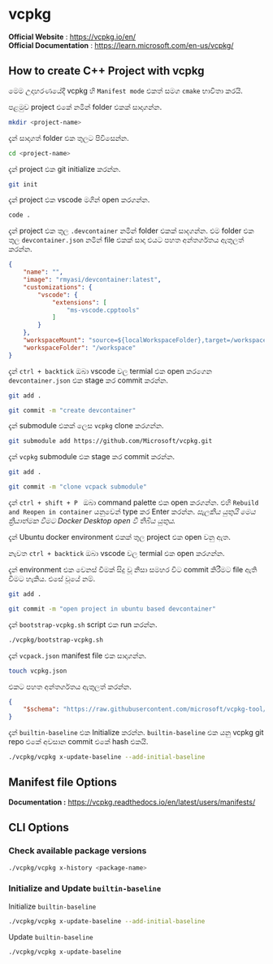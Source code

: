 # vcpkg

**Official Website** : https://vcpkg.io/en/ \
**Official Documentation** : https://learn.microsoft.com/en-us/vcpkg/

## How to create C++ Project with vcpkg

මෙම උදාහරණයේදී vcpkg හි `Manifest mode` එකත් සමග `cmake` භාවිතා කරයි.

පළමුව project එකේ නමින් folder එකක් සාදාගන්න.
```bash
mkdir <project-name>
```

දැන් සාදාගත් folder එක තුලට පිවිසෙන්න.
```bash
cd <project-name>
```

දැන් project එක git initialize කරන්න.
```bash
git init
```

දැන් project එක vscode මගින් open කරගන්න.
```bash
code .
```

දැන් project එක තුල `.devcontainer` නමින් folder එකක් සාදගන්න. එම folder එක තුල `devcontainer.json` නමින් file එකක් සාදා එයට පහත අන්තර්ගතය ඇතුලත් කරන්න.

```json
{
	"name": "",
	"image": "rmyasi/devcontainer:latest",
	"customizations": {
		"vscode": {
			"extensions": [
				"ms-vscode.cpptools"
			]
		}
	},
	"workspaceMount": "source=${localWorkspaceFolder},target=/workspace,type=bind",
	"workspaceFolder": "/workspace"
}
```

දැන් `ctrl + backtick` ඔබා vscode වල termial එක open කරගෙන `devcontainer.json` එක stage කර commit කරන්න.
```bash
git add .
```
```bash
git commit -m "create devcontainer"
```

දැන් submodule එකක් ලෙස `vcpkg` clone කරගන්න.
```bash
git submodule add https://github.com/Microsoft/vcpkg.git
```

දැන් `vcpkg` submodule එක stage කර commit කරන්න.
```bash
git add .
```
```bash
git commit -m "clone vcpack submodule"
```

දැන් `ctrl + shift + P ` ඔබා command palette එක open කරගන්න. එහි `Rebuild and Reopen in container` යනුවෙන් type කර Enter කරන්න. *සැලකිය යුතුයි මෙය ක්‍රියාත්මක වීමට Docker Desktop open වී තිබිය යුතුය.*

දැන් Ubuntu docker environment එකක් තුල project එක open වනු ඇත.

නැවත `ctrl + backtick` ඔබා vscode වල termial එක open කරගන්න.

දැන් environment එක වෙනස් වීමක් සිදු වූ නිසා සමහර විට commit කිරීමට file ඇති විමට හැකිය. එසේ වූයේ නම්.
```bash
git add .
```
```bash
git commit -m "open project in ubuntu based devcontainer"
```

දැන් `bootstrap-vcpkg.sh` script එක run කරන්න.
```bash
./vcpkg/bootstrap-vcpkg.sh
```

දැන් `vcpack.json` manifest file එක සාදාගන්න.
```bash
touch vcpkg.json
```

එකට පහත අන්තර්ගතය ඇතුලත් කරන්න.
```json
{
	"$schema": "https://raw.githubusercontent.com/microsoft/vcpkg-tool/main/docs/vcpkg.schema.json"
}
```


දැන් `builtin-baseline` එක Initialize කරන්න. `builtin-baseline` එක යනු vcpkg git repo එකේ අවසාන commit එකේ hash එකයි.
```bash
./vcpkg/vcpkg x-update-baseline --add-initial-baseline
```

## Manifest file Options
**Documentation :** https://vcpkg.readthedocs.io/en/latest/users/manifests/

## CLI Options

### Check available package versions
```bash
./vcpkg/vcpkg x-history <package-name>
```

### Initialize and Update `builtin-baseline`
Initialize `builtin-baseline`
```bash
./vcpkg/vcpkg x-update-baseline --add-initial-baseline
```

Update `builtin-baseline`
```bash
./vcpkg/vcpkg x-update-baseline
```